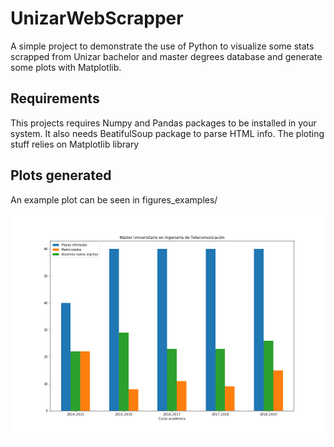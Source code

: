 # UnizarWebScrapper

A simple project to demonstrate the use of Python to visualize some stats scrapped from Unizar bachelor and master degrees database and generate some plots with Matplotlib.

## Requirements

This projects requires Numpy and Pandas packages to be installed in your system. It also needs BeatifulSoup package to parse HTML info. The ploting stuff relies on Matplotlib library

## Plots generated

An example plot can be seen in figures_examples/

![Figure]( figures_examples/fig.png ) 
